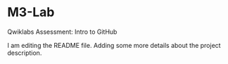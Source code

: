 # M3-Lab
Qwiklabs Assessment: Intro to GitHub


I am editing the README file. Adding some more details about the project description.
